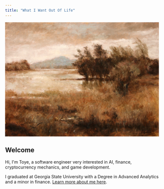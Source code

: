 ```yaml
---
title: "What I Want Out Of Life"
---
```

![Cabin in the trees](assets/images/oil-painting.jpg)

## Welcome
Hi, I'm Toye, a software engineer very interested in AI, finance, cryptocurrency mechanics, and game development.

I graduated at Georgia State University with a Degree in Advanced Analytics and a minor in finance.
[Learn more about me here](about.md).